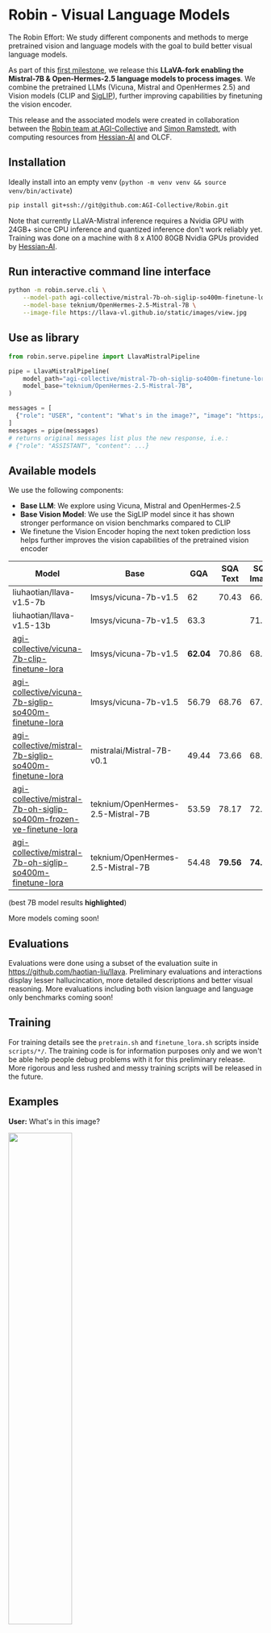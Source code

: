 # Robin - Visual Language Models

The Robin Effort: We study different components and methods to merge pretrained vision and language models with the goal to build better visual language models. 

As part of this [first milestone](https://github.com/AGI-Collective/Robin/releases/tag/v1.0.0), we release this **LLaVA-fork enabling the Mistral-7B & Open-Hermes-2.5 language models to process images**. We combine the pretrained LLMs (Vicuna, Mistral and OpenHermes 2.5) and Vision models (CLIP and [SigLIP](https://huggingface.co/timm/ViT-SO400M-14-SigLIP-384)), further improving capabilities by finetuning the vision encoder. 

This release and the associated models were created in collaboration between the [Robin team at AGI-Collective](#team) and [Simon Ramstedt](https://simonramstedt.com/), with computing resources from [Hessian-AI](https://hessian.ai/) and OLCF.

## Installation
Ideally install into an empty venv (`python -m venv venv && source venv/bin/activate`)

```bash
pip install git+ssh://git@github.com:AGI-Collective/Robin.git
```

Note that currently LLaVA-Mistral inference requires a Nvidia GPU with 24GB+ since CPU inference and quantized inference don't work reliably yet. Training was done on a machine with 8 x A100 80GB Nvidia GPUs provided by [Hessian-AI](https://hessian.ai/).

## Run interactive command line interface
```bash
python -m robin.serve.cli \
    --model-path agi-collective/mistral-7b-oh-siglip-so400m-finetune-lora \
    --model-base teknium/OpenHermes-2.5-Mistral-7B \
    --image-file https://llava-vl.github.io/static/images/view.jpg
```

## Use as library
```python
from robin.serve.pipeline import LlavaMistralPipeline

pipe = LlavaMistralPipeline(
    model_path="agi-collective/mistral-7b-oh-siglip-so400m-finetune-lora",
    model_base="teknium/OpenHermes-2.5-Mistral-7B",
)

messages = [
  {"role": "USER", "content": "What's in the image?", "image": "https://llava-vl.github.io/static/images/view.jpg"},
]
messages = pipe(messages) 
# returns original messages list plus the new response, i.e.:
# {"role": "ASSISTANT", "content": ...}
```

## Available models
We use the following components: 
- **Base LLM**: We explore using Vicuna, Mistral and OpenHermes-2.5
- **Base Vision Model**: We use the SigLIP model since it has shown stronger performance on vision benchmarks compared to CLIP 
- We finetune the Vision Encoder hoping the next token prediction loss helps further improves the vision capabilities of the pretrained vision encoder

| Model                                                              | Base                              | GQA   | SQA Text | SQA Image |
| ------------------------------------------------------------------ | --------------------------------- | ----- | -------- | --------- |
| liuhaotian/llava-v1.5-7b                                           | lmsys/vicuna-7b-v1.5              | 62    | 70.43    | 66.8      |
| liuhaotian/llava-v1.5-13b                                          | lmsys/vicuna-7b-v1.5              | 63.3  |          | 71.6      |
| [agi-collective/vicuna-7b-clip-finetune-lora](https://huggingface.co/agi-collective/vicuna-7b-clip-finetune-lora)                         | lmsys/vicuna-7b-v1.5              | **62.04** | 70.86    | 68.72     |
| [agi-collective/vicuna-7b-siglip-so400m-finetune-lora](https://huggingface.co/agi-collective/vicuna-7b-siglip-so400m-finetune-lora)               | lmsys/vicuna-7b-v1.5              | 56.79 | 68.76    | 67.48     |
| [agi-collective/mistral-7b-siglip-so400m-finetune-lora](https://huggingface.co/agi-collective/mistral-7b-siglip-so400m-finetune-lora)              | mistralai/Mistral-7B-v0.1         | 49.44 | 73.66    | 68.57     |
| [agi-collective/mistral-7b-oh-siglip-so400m-frozen-ve-finetune-lora](https://huggingface.co/agi-collective/mistral-7b-oh-siglip-so400m-frozen-ve-finetune-lora) | teknium/OpenHermes-2.5-Mistral-7B | 53.59 | 78.17    | 72.73     |
| [agi-collective/mistral-7b-oh-siglip-so400m-finetune-lora](https://huggingface.co/agi-collective/mistral-7b-oh-siglip-so400m-finetune-lora)           | teknium/OpenHermes-2.5-Mistral-7B | 54.48 | **79.56**    | **74.22**     |

(best 7B model results **highlighted**)

More models coming soon!

## Evaluations
Evaluations were done using a subset of the evaluation suite in https://github.com/haotian-liu/llava. Preliminary evaluations and interactions display lesser hallucincation, more detailed descriptions and better visual reasoning. More evaluations including both vision language and language only benchmarks coming soon!


## Training
For training details see the `pretrain.sh` and `finetune_lora.sh` scripts inside `scripts/*/`. The training code is for information purposes only and we won't be able help people debug problems with it for this preliminary release. More rigorous and less rushed and messy training scripts will be released in the future.

## Examples

**User:** What's in this image?

<img src="https://llava-vl.github.io/static/images/view.jpg" width=50%></img>

**Llava7b:**
The image features a pier extending out over a large body of water, likely a lake. The pier is made of wood and has a bench at the end, providing a place for people to sit and enjoy the view. The water appears calm and serene, making it an ideal spot for relaxation.

**HermesSiglip (Ours):**
The image features a wooden pier extending out into a large body of water. The pier is surrounded by a serene and calm lake, providing a peaceful atmosphere. The pier appears to be empty, with no people or boats visible in the scene. The water is calm and still, creating a tranquil environment for those who visit the pier.

---

**User:** Will these magnets attract or repel each other?

<img src="https://scienceqa-webdemo.s3.us-west-1.amazonaws.com/extra/5727/image.png" width=50%></img>

**Llava7b:**
The magnets in the image are of different colors and placed next to each other. It is not possible to determine their polarity from the image alone, so it is not possible to definitively say whether they will attract or repel each other. The behavior of magnets depends on their polarity and the orientation of their magnetic fields. To determine their interaction, one would need to observe the magnets in a more controlled environment, such as a magnetic field tester or a magnetic compass.

 **HermesSiglip (Ours):**
In the image, there are two magnets placed on a gray background, one with a green stripe and the other with a blue stripe. Since the magnets have opposite colors, they will attract each other due to their magnetic properties. The magnets are aligned in a way that their magnetic poles are facing each other, which causes them to be attracted to one another. This phenomenon is known as the magnetic attraction between two oppositely charged magnets.

---

**User:** What's in this image? Describe in detail.

<img src="https://github.com/AGI-Collective/Robin-LLaVA/blob/robin-main/images/ILSVRC2012_val_00000003.JPEG" width=50%></img>

**Llava7b:**
The image features a large, fluffy dog with a mix of brown and white fur, sitting on a sidewalk. The dog appears to be a Collie, and it is looking at the camera. The dog is positioned near a brick wall, which adds a contrasting element to the scene.
In the background, there is a car parked further away, and a person can be seen standing near the car. The overall atmosphere of the image is calm and serene, with the dog being the main focus of the scene.

**HermesSiglip (Ours):**
The image features a brown and white dog sitting on a sidewalk near a brick wall. The dog is looking at the camera, creating a friendly and approachable atmosphere. The dog appears to be a collie, which is a breed known for its long fur and fluffy appearance. The dog is sitting on the sidewalk, occupying a significant portion of the scene, and seems to be enjoying its time outdoors.

## Limitations
For the Open-Hermes-2.5-based model we switched away from the ChatML chat template and back to the Llava default Vicuna chat template. The benchmarks and example results below show that this worked fine but we do believe that we can achieve even better performance and usability by retraining the model with ChatML.

## <a name="team"></a>AGI-Collective - Robin Team (Alphabetical Order)
Alexis Roger, Andrew R Williams, Daniel Kaplan, Edwin Fennell, George Adamopoulos, Kshitij Gupta, Prateek Humane, Quentin Anthony, Rishika Bhagwatkar, Sun Qi, Yuchen Lu, Irina Rish (PI)

## Acknowledgements 
We would like to thank Hessian-AI for providing us with free access to 8-16 A100 GPUs for a few weeks and to Florian and Patrick at Hessian AI for their support. We would also like to thank Oak Ridge Leadership Computing Facility (OLCF), the DOE Office of Science User Facility. Prelimnary experiments were conducted on the INCITE compute grant on Summit supercomputer supported under Contract DE-AC05-00OR22725. This grant was awarded to AAI CERC lab for their Scalable Foundation Models for Transferrable Generalist AI project. This work was in collaboration with representatives from EleutherAI. The code in this repo is based on [github.com/haotian-liu/LLaVA](https://github.com/haotian-liu/LLaVA).

 <a style="" src=""><img style="" src="https://hessian.ai/wp-content/themes/hessianai/img/hessian-ai-logo.svg"></img></a> <span> &nbsp;&nbsp;&nbsp;&nbsp;&nbsp;&nbsp;&nbsp; </span> <a style="" src=""><img style="width: 40%; height: auto;" src="https://www.olcf.ornl.gov/wp-content/uploads/2016/07/olcf_retina_logo.png"></img></a>
